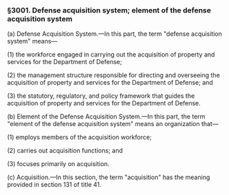 ### §3001. Defense acquisition system; element of the defense acquisition system ###

(a) Defense Acquisition System.—In this part, the term "defense acquisition system" means—

(1) the workforce engaged in carrying out the acquisition of property and services for the Department of Defense;

(2) the management structure responsible for directing and overseeing the acquisition of property and services for the Department of Defense; and

(3) the statutory, regulatory, and policy framework that guides the acquisition of property and services for the Department of Defense.

(b) Element of the Defense Acquisition System.—In this part, the term "element of the defense acquisition system" means an organization that—

(1) employs members of the acquisition workforce;

(2) carries out acquisition functions; and

(3) focuses primarily on acquisition.

(c) Acquisition.—In this section, the term "acquisition" has the meaning provided in section 131 of title 41.
